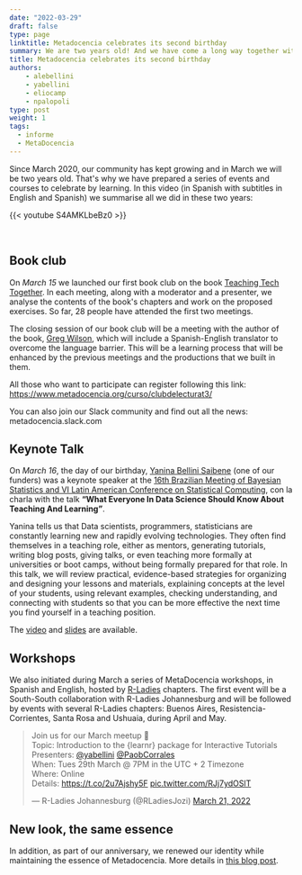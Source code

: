 ```yaml
---
date: "2022-03-29"
draft: false
type: page
linktitle: Metadocencia celebrates its second birthday
summary: We are two years old! And we have come a long way together with you. We review it here.
title: Metadocencia celebrates its second birthday
authors: 
    - alebellini
    - yabellini
    - eliocamp
    - npalopoli
type: post
weight: 1
tags: 
  - informe
  - MetaDocencia 
---
```


Since March 2020, our community has kept growing and in March we will be two years old. That's why we have prepared a series of events and courses to celebrate by learning.
In this video (in Spanish with subtitles in English and Spanish) we summarise all we did in these two years:



{{< youtube S4AMKLbeBz0 >}}


</br>

## Book club

On _March 15_ we launched our first book club on the book [Teaching Tech Together](http://teachtogether.tech/en/index.html). In each meeting, along with a  moderator and a presenter, we analyse the contents of the book's chapters and work on the proposed exercises. So far, 28 people have attended the first two meetings.

The closing session of our book club will be a meeting with the author of the book, [Greg Wilson](https://third-bit.com/), which will include a Spanish-English translator to overcome the language barrier. This will be a learning process that will be enhanced by the previous meetings and the productions that we built in them.

All those who want to participate can register following this link: https://www.metadocencia.org/curso/clubdelecturat3/

You can also join our Slack community and find out all the news: metadocencia.slack.com


## Keynote Talk

On _March 16_, the day of our birthday, [Yanina Bellini Saibene](https://yabellini.netlify.app/) (one of our funders) was a keynote speaker at the [16th Brazilian Meeting of Bayesian Statistics and VI Latin American Conference on Statistical Computing](https://eventos.galoa.com.br/ebeb-lacsc-2022/calendar/activity/5189?lang=en), con la charla with the talk __“What Everyone In Data Science Should Know About Teaching And Learning”__.

Yanina tells us that Data scientists, programmers, statisticians are constantly learning new and rapidly evolving technologies. They often find themselves in a teaching role, either as mentors, generating tutorials, writing blog posts, giving talks, or even teaching more formally at universities or boot camps, without being formally prepared for that role. In this talk, we will review practical, evidence-based strategies for organizing and designing your lessons and materials, explaining concepts at the level of your students, using relevant examples, checking understanding, and connecting with students so that you can be more effective the next time you find yourself in a teaching position.

The [video](https://eventos.galoa.com.br/ebeb-lacsc-2022/calendar/activity/5189?lang=en) and [slides](https://docs.google.com/presentation/d/1uTqCx5DOJcajs_cmK2-2PuUCK0wBAg4fyrCUGnLdy5Y/edit?usp=sharing) are available.

## Workshops

We also initiated during March a series of MetaDocencia workshops, in Spanish and English, hosted by [R-Ladies](https://rladies.org/) chapters. The first event will be a South-South collaboration with R-Ladies Johannesburg and will be followed by events with several R-Ladies chapters: Buenos Aires, Resistencia-Corrientes, Santa Rosa and Ushuaia, during April and May.


<blockquote class="twitter-tweet"><p lang="en" dir="ltr">Join us for our March meetup 🎉<br>Topic: Introduction to the {learnr} package for Interactive Tutorials<br>Presenters: <a href="https://twitter.com/yabellini?ref_src=twsrc%5Etfw">@yabellini</a> <a href="https://twitter.com/PaobCorrales?ref_src=twsrc%5Etfw">@PaobCorrales</a> <br>When: Tues 29th March @ 7PM in the UTC + 2 Timezone<br>Where: Online<br>Details: <a href="https://t.co/2u7Ajshy5F">https://t.co/2u7Ajshy5F</a> <a href="https://t.co/RJj7ydOSlT">pic.twitter.com/RJj7ydOSlT</a></p>&mdash; R-Ladies Johannesburg (@RLadiesJozi) <a href="https://twitter.com/RLadiesJozi/status/1505916289562386436?ref_src=twsrc%5Etfw">March 21, 2022</a></blockquote> <script async src="https://platform.twitter.com/widgets.js" charset="utf-8"></script> 


## New look, the same essence

In addition, as part of our anniversary, we renewed our identity while maintaining the essence of Metadocencia.  More details in [this blog post](https://www.metadocencia.org/post/identidad_visual/).

